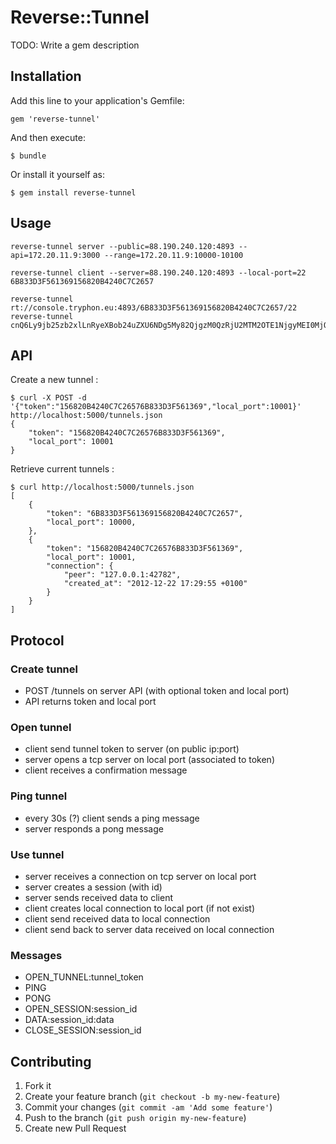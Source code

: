 # Reverse::Tunnel

TODO: Write a gem description

## Installation

Add this line to your application's Gemfile:

    gem 'reverse-tunnel'

And then execute:

    $ bundle

Or install it yourself as:

    $ gem install reverse-tunnel

## Usage

    reverse-tunnel server --public=88.190.240.120:4893 --api=172.20.11.9:3000 --range=172.20.11.9:10000-10100

    reverse-tunnel client --server=88.190.240.120:4893 --local-port=22 6B833D3F561369156820B4240C7C2657

    reverse-tunnel rt://console.tryphon.eu:4893/6B833D3F561369156820B4240C7C2657/22
    reverse-tunnel cnQ6Ly9jb25zb2xlLnRyeXBob24uZXU6NDg5My82QjgzM0QzRjU2MTM2OTE1NjgyMEI0MjQwQzdDMjY1Ny8yMg==

## API

Create a new tunnel :

    $ curl -X POST -d '{"token":"156820B4240C7C26576B833D3F561369","local_port":10001}' http://localhost:5000/tunnels.json
    {
        "token": "156820B4240C7C26576B833D3F561369",
        "local_port": 10001
    }

Retrieve current tunnels :

    $ curl http://localhost:5000/tunnels.json
    [
        {
            "token": "6B833D3F561369156820B4240C7C2657",
            "local_port": 10000,
        },
        {
            "token": "156820B4240C7C26576B833D3F561369",
            "local_port": 10001,
            "connection": {
                "peer": "127.0.0.1:42782",
                "created_at": "2012-12-22 17:29:55 +0100"
            }
        }
    ]


## Protocol

### Create tunnel

* POST /tunnels on server API (with optional token and local port)
* API returns token and local port

### Open tunnel

* client send tunnel token to server (on public ip:port)
* server opens a tcp server on local port (associated to token)
* client receives a confirmation message

### Ping tunnel

* every 30s (?) client sends a ping message
* server responds a pong message

### Use tunnel

* server receives a connection on tcp server on local port
* server creates a session (with id)
* server sends received data to client
* client creates local connection to local port (if not exist)
* client send received data to local connection
* client send back to server data received on local connection

### Messages

* OPEN_TUNNEL:tunnel_token
* PING
* PONG
* OPEN_SESSION:session_id
* DATA:session_id:data
* CLOSE_SESSION:session_id

## Contributing

1. Fork it
2. Create your feature branch (`git checkout -b my-new-feature`)
3. Commit your changes (`git commit -am 'Add some feature'`)
4. Push to the branch (`git push origin my-new-feature`)
5. Create new Pull Request
